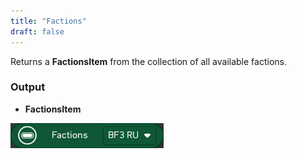 ```yaml
---
title: "Factions"
draft: false
---
```

Returns a **FactionsItem** from the collection of all available factions.
### Output
-   **FactionsItem**

![Factions](https://raw.githubusercontent.com/battlefield-portal-community/Image-CDN/main/portal_blocks/Factions.png)